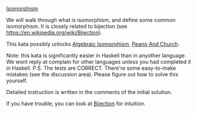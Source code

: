 [Isomorphism](https://www.codewars.com/kata/5922543bf9c15705d0000020)

We will walk through what is isomorphism, and define some common isomorphism. It is closely related to bijection (see <https://en.wikipedia.org/wiki/Bijection>).

This kata possibly unlocks [Algebraic Isomorphism](https://www.codewars.com/kata/algebraic-isomorphism), [Peano And Church](https://www.codewars.com/kata/peano-and-church/).

Note: this kata is significantly easier in Haskell than in anyother language. We wont reply at complain for other languages unless you had completed it in Haskell.
P.S. The tests are CORRECT. There're some easy-to-make mistakes (see the discussion area). Please figure out how to solve this yourself.

Detailed instruction is written in the comments of the initial solution.

If you have trouble, you can look at [Bijection](https://en.wikipedia.org/wiki/Bijection) for intuition.